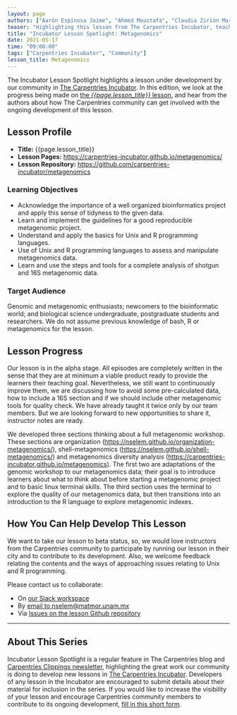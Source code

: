 ```yaml
---
layout: page
authors: ["Aarón Espinosa Jaime", "Ahmed Moustafa", "Claudia Zirión Martínez", "Diego Garfias Gallegos", "Edder Daniel Bustos", "Jesús Abraham Avelar Rivas", "José Abel Lovaco Flores", "Nelly Sélem Mojica", "Tania Vanessa Arellano Fernández"]
teaser: "Highlighting this lesson from The Carpentries Incubator, teaching Python for Business."
title: "Incubator Lesson Spotlight: Metagenomics"
date: 2021-05-17
time: "09:00:00"
tags: ["Carpentries Incubator", "Community"]
lesson_title: Metagenomics
---
```


The Incubator Lesson Spotlight highlights a lesson under development by our community in [The Carpentries Incubator][incubator]. In this edition, we look at the progress being made on [the _{{page.lesson_title}}_ lesson][lesson-pages], and hear from the authors about how The Carpentries community can get involved with the ongoing development of this lesson.

## Lesson Profile

* **Title:** {{page.lesson_title}}
* **Lesson Pages:** https://carpentries-incubator.github.io/metagenomics/
* **Lesson Repository:** https://github.com/carpentries-incubator/metagenomics

### Learning Objectives

* Acknowledge the importance of a well organized bioinformatics project and apply this sense of tidyness to the given data.
* Learn and implement the guidelines for a good reproducible metagenomic project.
* Understand and apply the basics for Unix and R programming languages.
* Use of Unix and R programming languages to assess and manipulate metagenomics data.
* Learn and use the steps and tools for a complete analysis of shotgun and 16S metagenomic data.

### Target Audience

Genomic and metagenomic enthusiasts; newcomers to the bioinformatic world; and biological science undergraduate, postgraduate students and researchers. We do not assume previous knowledge of bash, R or metagenomics for the lesson.

## Lesson Progress

Our lesson is in the alpha stage. All episodes are completely written in the sense that they are at minimum a viable product ready to provide the learners their teaching goal. Nevertheless, we still want to continuously improve them, we are discussing how to avoid some pre-calculated data, how to include a 16S section and if we should include other metagenomic tools for quality check. We have already taught it twice only by our team members. But we are looking forward to new opportunities to share it, instructor notes are ready.

We developed three sections thinking about a full metagenomic workshop. These sections are organization (https://nselem.github.io/organization-metagenomics/), shell-metagenomics (https://nselem.github.io/shell-metagenomics/) and metagenomics diversity analysis (https://carpentries-incubator.github.io/metagenomics). The first two are adaptations of the genomic workshop to our metagenomics data; their goal is to introduce learners about what to think about before starting a metagenomic project and to basic linux terminal skills. The third section uses the terminal to explore the quality of our metagenomics data, but then transitions into an introduction to the R language to explore metagenomic indexes.

## How You Can Help Develop This Lesson

We want to take our lesson to beta status, so, we would love instructors from the Carpentries community to participate by running our lesson in their city and to contribute to its development. Also, we welcome feedback relating the contents and the ways of approaching issues relating to Unix and R programming.

Please contact us to collaborate:

* On [our Slack workspace](https://join.slack.com/t/metagenomicslesson/shared_invite/zt-pjaldgg7-BQVHxLTAqxlklkaH881xbA)
* By [email to nselem@matmor.unam.mx](mailto:nselem@matmor.unam.mx)
* Via [Issues on the lesson Github repository](https://github.com/carpentries-incubator/metagenomics/issues)

------

## About This Series

Incubator Lesson Spotlight is a regular feature in The Carpentries blog and [Carpentries Clippings newsletter][newsletter], highlighting the great work our community is doing to develop new lessons in [The Carpentries Incubator][incubator]. Developers of any lesson in the Incubator are encouraged to submit details about their material for inclusion in the series. If you would like to increase the visibility of your lesson and encourage Carpentries community members to contribute to its ongoing development, [fill in this short form][ils-form].

<!-- link references -->
[ils-form]: https://forms.gle/cCuLATAEomfdFejs9
[incubator]: https://github.com/carpentries-incubator/
[lesson-pages]: https://carpentries-incubator.github.io/metagenomics/
[newsletter]: https://carpentries.org/newsletter/
